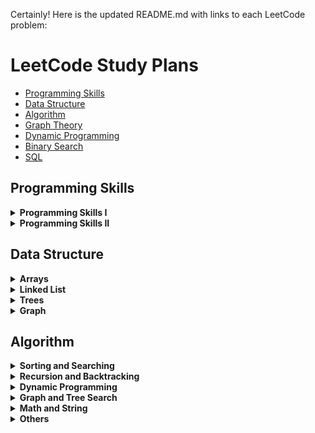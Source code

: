 Certainly! Here is the updated README.md with links to each LeetCode problem:

# LeetCode Study Plans

- [Programming Skills](#programming-skills)
- [Data Structure](#data-structure)
- [Algorithm](#algorithm)
- [Graph Theory](#graph-theory)
- [Dynamic Programming](#dynamic-programming)
- [Binary Search](#binary-search)
- [SQL](#sql)

## Programming Skills

<details>
	<summary><b>Programming Skills I</b></summary>
	<ul>
		<li>[1523. Count Odd Numbers in an Interval Range](https://leetcode.com/problems/count-odd-numbers-in-an-interval-range/)</li>
		<li>[1491. Average Salary Excluding the Minimum and Maximum Salary](https://leetcode.com/problems/average-salary-excluding-the-minimum-and-maximum-salary/)</li>
		<li>[0191. Number of 1 Bits](https://leetcode.com/problems/number-of-1-bits/)</li>
		<li>[1281. Subtract the Product and Sum of Digits of an Integer](https://leetcode.com/problems/subtract-the-product-and-sum-of-digits-of-an-integer/)</li>
		<li>[0976. Largest Perimeter Triangle](https://leetcode.com/problems/largest-perimeter-triangle/)</li>
		<li>[1779. Find Nearest Point That Has the Same X or Y Coordinate](https://leetcode.com/problems/find-nearest-point-that-has-the-same-x-or-y-coordinate/)</li>
		<li>[1822. Sign of the Product of an Array](https://leetcode.com/problems/sign-of-the-product-of-an-array/)</li>
		<li>[1502. Can Make Arithmetic Progression From Sequence](https://leetcode.com/problems/can-make-arithmetic-progression-from-sequence/)</li>
		<li>[0202. Happy Number](https://leetcode.com/problems/happy-number/)</li>
		<li>[1790. Check if One String Swap Can Make Strings Equal](https://leetcode.com/problems/check-if-one-string-swap-can-make-strings-equal/)</li>
		<li>[0589. N-ary Tree Preorder Traversal](https://leetcode.com/problems/n-ary-tree-preorder-traversal/)</li>
		<li>[0496. Next Greater Element I](https://leetcode.com/problems/next-greater-element-i/)</li>
		<li>[1232. Check If It Is a Straight Line](https://leetcode.com/problems/check-if-it-is-a-straight-line/)</li>
		<li>[1588. Sum of All Odd Length Subarrays](https://leetcode.com/problems/sum-of-all-odd-length-subarrays/)</li>
		<li>[0283. Move Zeroes](https://leetcode.com/problems/move-zeroes/)</li>
		<li>[1672. Richest Customer Wealth](https://leetcode.com/problems/richest-customer-wealth/)</li>
		<li>[1572. Matrix Diagonal Sum](https://leetcode.com/problems/matrix-diagonal-sum/)</li>
		<li>[0566. Reshape the Matrix](https://leetcode.com/problems/reshape-the-matrix/)</li>
		<li>[1768. Merge Strings Alternately](https://leetcode.com/problems/merge-strings-alternately/)</li>
		<li>[1678. Goal Parser Interpretation](https://leetcode.com/problems/goal-parser-interpretation/)</li>
		<li>[0389. Find the Difference](https://leetcode.com/problems/find-the-difference/)</li>
		<li>[0709. To Lower Case](https://leetcode.com/problems/to-lower-case/)</li>
		<li>[1309. Decrypt String from Alphabet to Integer Mapping](https://leetcode.com/problems/decrypt-string-from-alphabet-to-integer-mapping/)</li>
		<li>[0953. Verifying an Alien Dictionary](https://leetcode.com/problems/verifying-an-alien-dictionary/)</li>
		<li>[1290. Convert Binary Number in a Linked List to Integer](https://leetcode.com/problems/convert-binary-number-in-a-linked-list-to-integer/)</li>
		<li>[0876. Middle of the Linked List](https://leetcode.com/problems/middle-of-the-linked-list/)</li>
		<li>[0104. Maximum Depth of Binary Tree](https://leetcode.com/problems/maximum-depth-of-binary-tree/)</li>
		<li>[0404. Sum of Left Leaves](https://leetcode.com/problems/sum-of-left-leaves/)</li>
		<li>[1356. Sort Integers by The Number of 1 Bits](https://leetcode.com/problems/sort-integers-by-the-number-of-1-bits/)</li>
		<li>[0232. Implement Queue using Stacks](https://leetcode.com/problems/implement-queue-using-stacks/)</li>
		<li>[0242. Valid Anagram](https://leetcode.com/problems/valid-anagram/)</li>
		<li>[0217. Contains Duplicate](https://leetcode.com/problems/contains-duplicate/)</li>
		<li>[1603. Design Parking System](https://leetcode.com/problems/design-parking-system/)</li>
		<li>[0303. Range Sum Query - Immutable](https://leetcode.com/problems/range-sum-query-immutable/)</li>
	</ul>
</details>
<details>
	<summary><b>Programming Skills II</b></summary>
	<ul>
		<li>[0896. Monotonic Array](https://leetcode.com/problems/monotonic-array/)</li>
		<li>[0028. Implement strStr()](https://leetcode.com/problems/implement-strstr/)</li>
		<li>[0110. Balanced Binary Tree](https://leetcode.com/problems/balanced-binary-tree/)</li>
		<li>[0459. Repeated Substring Pattern](https://leetcode.com/problems/repeated-substring-pattern/)</li>
		<li>[0150. Evaluate Reverse Polish Notation](https://leetcode.com/problems/evaluate-reverse-polish-notation/)</li>
		<li>[0066. Plus One](https://leetcode.com/problems/plus-one/)</li>
		<li>[1367. Linked List in Binary Tree](https://leetcode.com/problems/linked-list-in-binary-tree/)</li>
		<li>[0043. Multiply Strings](https://leetcode.com/problems/multiply-strings/)</li>
		<li>[0067. Add Binary](https://leetcode.com/problems/add-binary/)</li>
		<li>[0989. Add to Array-Form of Integer](https://leetcode.com/problems/add-to-array-form-of-integer/)</li>
		<li>[0739. Daily Temperatures](https://leetcode.com/problems/daily-temperatures/)</li>
		<li>[0058. Length of Last Word](https://leetcode.com/problems/length-of-last-word/)</li>
		<li>[0048. Rotate Image](https://leetcode.com/problems/rotate-image/)</li>
		<li>[1886. Determine Whether Matrix Can Be Obtained By Rotation](https://leetcode.com/problems/determine-whether-matrix-can-be-obtained-by-rotation/)</li>
		<li>[005

3. Maximum Subarray](https://leetcode.com/problems/maximum-subarray/)</li>
		<li>[0001. Two Sum](https://leetcode.com/problems/two-sum/)</li>
		<li>[0020. Valid Parentheses](https://leetcode.com/problems/valid-parentheses/)</li>
		<li>[0007. Reverse Integer](https://leetcode.com/problems/reverse-integer/)</li>
		<li>[0088. Merge Sorted Array](https://leetcode.com/problems/merge-sorted-array/)</li>
		<li>[0021. Merge Two Sorted Lists](https://leetcode.com/problems/merge-two-sorted-lists/)</li>
		<li>[0083. Remove Duplicates from Sorted List](https://leetcode.com/problems/remove-duplicates-from-sorted-list/)</li>
		<li>[0155. Min Stack](https://leetcode.com/problems/min-stack/)</li>
		<li>[0206. Reverse Linked List](https://leetcode.com/problems/reverse-linked-list/)</li>
		<li>[0160. Intersection of Two Linked Lists](https://leetcode.com/problems/intersection-of-two-linked-lists/)</li>
		<li>[0141. Linked List Cycle](https://leetcode.com/problems/linked-list-cycle/)</li>
		<li>[0190. Reverse Bits](https://leetcode.com/problems/reverse-bits/)</li>
		<li>[0026. Remove Duplicates from Sorted Array](https://leetcode.com/problems/remove-duplicates-from-sorted-array/)</li>
		<li>[0055. Jump Game](https://leetcode.com/problems/jump-game/)</li>
		<li>[0070. Climbing Stairs](https://leetcode.com/problems/climbing-stairs/)</li>
	</ul>
</details>

## Data Structure

<details>
	<summary><b>Arrays</b></summary>
	<ul>
		<li>[1523. Count Odd Numbers in an Interval Range](https://leetcode.com/problems/count-odd-numbers-in-an-interval-range/)</li>
		<li>[1491. Average Salary Excluding the Minimum and Maximum Salary](https://leetcode.com/problems/average-salary-excluding-the-minimum-and-maximum-salary/)</li>
		<li>[0976. Largest Perimeter Triangle](https://leetcode.com/problems/largest-perimeter-triangle/)</li>
		<li>[1779. Find Nearest Point That Has the Same X or Y Coordinate](https://leetcode.com/problems/find-nearest-point-that-has-the-same-x-or-y-coordinate/)</li>
		<li>[1822. Sign of the Product of an Array](https://leetcode.com/problems/sign-of-the-product-of-an-array/)</li>
		<li>[1502. Can Make Arithmetic Progression From Sequence](https://leetcode.com/problems/can-make-arithmetic-progression-from-sequence/)</li>
		<li>[1232. Check If It Is a Straight Line](https://leetcode.com/problems/check-if-it-is-a-straight-line/)</li>
		<li>[1588. Sum of All Odd Length Subarrays](https://leetcode.com/problems/sum-of-all-odd-length-subarrays/)</li>
		<li>[1672. Richest Customer Wealth](https://leetcode.com/problems/richest-customer-wealth/)</li>
		<li>[1572. Matrix Diagonal Sum](https://leetcode.com/problems/matrix-diagonal-sum/)</li>
		<li>[0566. Reshape the Matrix](https://leetcode.com/problems/reshape-the-matrix/)</li>
		<li>[1768. Merge Strings Alternately](https://leetcode.com/problems/merge-strings-alternately/)</li>
		<li>[1356. Sort Integers by The Number of 1 Bits](https://leetcode.com/problems/sort-integers-by-the-number-of-1-bits/)</li>
		<li>[1694. Reformat Phone Number](https://leetcode.com/problems/reformat-phone-number/)</li>
		<li>[1480. Running Sum of 1d Array](https://leetcode.com/problems/running-sum-of-1d-array/)</li>
		<li>[0665. Non-decreasing Array](https://leetcode.com/problems/non-decreasing-array/)</li>
		<li>[1695. Maximum Depth of N-ary Tree](https://leetcode.com/problems/maximum-depth-of-n-ary-tree/)</li>
		<li>[0066. Plus One](https://leetcode.com/problems/plus-one/)</li>
		<li>[1337. The K Weakest Rows in a Matrix](https://leetcode.com/problems/the-k-weakest-rows-in-a-matrix/)</li>
		<li>[1640. Check Array Formation Through Concatenation](https://leetcode.com/problems/check-array-formation-through-concatenation/)</li>
		<li>[1217. Minimum Cost to Move Chips to The Same Position](https://leetcode.com/problems/minimum-cost-to-move-chips-to-the-same-position/)</li>
		<li>[0048. Rotate Image](https://leetcode.com/problems/rotate-image/)</li>
		<li>[0238. Product of Array Except Self](https://leetcode.com/problems/product-of-array-except-self/)</li>
		<li>[0951. Flip Equivalent Binary Trees](https://leetcode.com/problems/flip-equivalent-binary-trees/)</li>
		<li>[1893. Check if All the Integers in a Range Are Covered](https://leetcode.com/problems/check-if-all-the-integers-in-a-range-are-covered/)</li>
		<li>[0054. Spiral Matrix](https://leetcode.com/problems/spiral-matrix/)</li>
		<li>[0594. Longest Harmonious Subsequence](https://leetcode.com/problems/longest-harmonious-subsequence/)</li>
		<li>[1464. Maximum Product of Two Elements in an Array](https://leetcode.com/problems/maximum-product-of-two-elements-in-an-array/)</li>
		<li>[0697. Degree of an Array](https://leetcode.com/problems/degree-of-an-array/)</li>
		<li>[0450. Delete Node in a BST](https://leetcode.com/problems/delete-node-in-a-bst/)</li>
	</ul>
</details>
<details>
	<summary><b>Linked List</b></summary>
	<ul>
		<li>[0876. Middle of the Linked List](https://leetcode.com/problems/middle-of-the-linked-list/)</li>
		<li>[0160. Intersection of Two Linked Lists](https://leetcode.com/problems/intersection-of-two-linked-lists/)</li>
		<li>[0141. Linked List Cycle](https://leetcode.com/problems/linked-list-cycle/)</li>
		<li>[0217. Contains Duplicate](https://leetcode.com/problems/contains-duplicate/)</li>
		<li>[0832. Flipping an Image](https://leetcode.com/problems/flipping-an-image/)</li>
		<li>[203. Remove Linked List Elements](https://leetcode.com/problems/remove-linked-list-elements/)</li>
		<li>[0160. Intersection of Two Linked Lists](https://leetcode.com/problems/intersection-of-two-linked-lists/)</li>
		<li>[020

6. Reverse Linked List](https://leetcode.com/problems/reverse-linked-list/)</li>
		<li>[0023. Merge k Sorted Lists](https://leetcode.com/problems/merge-k-sorted-lists/)</li>
		<li>[0142. Linked List Cycle II](https://leetcode.com/problems/linked-list-cycle-ii/)</li>
		<li>[0445. Add Two Numbers II](https://leetcode.com/problems/add-two-numbers-ii/)</li>
		<li>[0021. Merge Two Sorted Lists](https://leetcode.com/problems/merge-two-sorted-lists/)</li>
		<li>[0165. Compare Version Numbers](https://leetcode.com/problems/compare-version-numbers/)</li>
		<li>[0877. Stone Game](https://leetcode.com/problems/stone-game/)</li>
		<li>[0148. Sort List](https://leetcode.com/problems/sort-list/)</li>
		<li>[0143. Reorder List](https://leetcode.com/problems/reorder-list/)</li>
		<li>[0083. Remove Duplicates from Sorted List](https://leetcode.com/problems/remove-duplicates-from-sorted-list/)</li>
		<li>[0109. Convert Sorted List to Binary Search Tree](https://leetcode.com/problems/convert-sorted-list-to-binary-search-tree/)</li>
		<li>[0707. Design Linked List](https://leetcode.com/problems/design-linked-list/)</li>
		<li>[1019. Next Greater Node In Linked List](https://leetcode.com/problems/next-greater-node-in-linked-list/)</li>
		<li>[0234. Palindrome Linked List](https://leetcode.com/problems/palindrome-linked-list/)</li>
		<li>[0708. Insert into a Sorted Circular Linked List](https://leetcode.com/problems/insert-into-a-sorted-circular-linked-list/)</li>
		<li>[0403. Frog Jump](https://leetcode.com/problems/frog-jump/)</li>
		<li>[0240. Search a 2D Matrix II](https://leetcode.com/problems/search-a-2d-matrix-ii/)</li>
		<li>[0383. Recover Binary Search Tree](https://leetcode.com/problems/recover-binary-search-tree/)</li>
	</ul>
</details>
<details>
	<summary><b>Trees</b></summary>
	<ul>
		<li>[0104. Maximum Depth of Binary Tree](https://leetcode.com/problems/maximum-depth-of-binary-tree/)</li>
		<li>[0129. Sum Root to Leaf Numbers](https://leetcode.com/problems/sum-root-to-leaf-numbers/)</li>
		<li>[0230. Kth Smallest Element in a BST](https://leetcode.com/problems/kth-smallest-element-in-a-bst/)</li>
		<li>[0100. Same Tree](https://leetcode.com/problems/same-tree/)</li>
		<li>[0450. Delete Node in a BST](https://leetcode.com/problems/delete-node-in-a-bst/)</li>
		<li>[0101. Symmetric Tree](https://leetcode.com/problems/symmetric-tree/)</li>
		<li>[0501. Find Mode in Binary Search Tree](https://leetcode.com/problems/find-mode-in-binary-search-tree/)</li>
		<li>[0700. Search in a Binary Search Tree](https://leetcode.com/problems/search-in-a-binary-search-tree/)</li>
		<li>[0144. Binary Tree Preorder Traversal](https://leetcode.com/problems/binary-tree-preorder-traversal/)</li>
		<li>[0226. Invert Binary Tree](https://leetcode.com/problems/invert-binary-tree/)</li>
		<li>[0589. N-ary Tree Preorder Traversal](https://leetcode.com/problems/n-ary-tree-preorder-traversal/)</li>
		<li>[0987. Vertical Order Traversal of a Binary Tree](https://leetcode.com/problems/vertical-order-traversal-of-a-binary-tree/)</li>
		<li>[0098. Validate Binary Search Tree](https://leetcode.com/problems/validate-binary-search-tree/)</li>
		<li>[0637. Average of Levels in Binary Tree](https://leetcode.com/problems/average-of-levels-in-binary-tree/)</li>
		<li>[0110. Balanced Binary Tree](https://leetcode.com/problems/balanced-binary-tree/)</li>
		<li>[0236. Lowest Common Ancestor of a Binary Tree](https://leetcode.com/problems/lowest-common-ancestor-of-a-binary-tree/)</li>
		<li>[0966. Vowel Spellchecker](https://leetcode.com/problems/vowel-spellchecker/)</li>
		<li>[0238. Product of Array Except Self](https://leetcode.com/problems/product-of-array-except-self/)</li>
		<li>[0108. Convert Sorted Array to Binary Search Tree](https://leetcode.com/problems/convert-sorted-array-to-binary-search-tree/)</li>
		<li>[0543. Diameter of Binary Tree](https://leetcode.com/problems/diameter-of-binary-tree/)</li>
		<li>[104. Maximum Depth of Binary Tree](https://leetcode.com/problems/maximum-depth-of-binary-tree/)</li>
		<li>[0993. Cousins in Binary Tree](https://leetcode.com/problems/cousins-in-binary-tree/)</li>
		<li>[0235. Lowest Common Ancestor of a Binary Search Tree](https://leetcode.com/problems/lowest-common-ancestor-of-a-binary-search-tree/)</li>
		<li>[0572. Subtree of Another Tree](https://leetcode.com/problems/subtree-of-another-tree/)</li>
	</ul>
</details>
<details>
	<summary><b>Graph</b></summary>
	<ul>
		<li>[0785. Is Graph Bipartite?](https://leetcode.com/problems/is-graph-bipartite/)</li>
		<li>[0690. Employee Importance](https://leetcode.com/problems/employee-importance/)</li>
		<li>[0133. Clone Graph](https://leetcode.com/problems/clone-graph/)</li>
		<li>[0994. Rotting Oranges](https://leetcode.com/problems/rotting-oranges/)</li>
		<li>[0210. Course Schedule II](https://leetcode.com/problems/course-schedule-ii/)</li>
		<li>[0207. Course Schedule](https://leetcode.com/problems/course-schedule/)</li>
		<li>[0323. Number of Connected Components in an Undirected Graph](https://leetcode.com/problems/number-of-connected-components-in-an-undirected-graph/)</li>
		<li>[0787. Cheapest Flights Within K Stops](https://leetcode.com/problems/cheapest-flights-within-k-stops/)</li>
		<li>[1466. Reorder Routes to Make All Paths Lead to the City Zero](https://leetcode.com/problems/reorder-routes-to-make-all-paths-lead-to-the-city-zero/)</li>
		<li>[0219. Contains Duplicate II](https://leetcode.com/problems/contains-duplicate-ii/)</li>
		<li>[0997. Find the Town Judge](https://leetcode.com/problems/find-the-town-judge/)</li

>
		<li>[0329. Longest Increasing Path in a Matrix](https://leetcode.com/problems/longest-increasing-path-in-a-matrix/)</li>
		<li>[0490. The Maze](https://leetcode.com/problems/the-maze/)</li>
		<li>[0784. Letter Case Permutation](https://leetcode.com/problems/letter-case-permutation/)</li>
		<li>[0557. Reverse Words in a String III](https://leetcode.com/problems/reverse-words-in-a-string-iii/)</li>
		<li>[0832. Flipping an Image](https://leetcode.com/problems/flipping-an-image/)</li>
		<li>[0359. Logger Rate Limiter](https://leetcode.com/problems/logger-rate-limiter/)</li>
		<li>[0155. Min Stack](https://leetcode.com/problems/min-stack/)</li>
		<li>[0200. Number of Islands](https://leetcode.com/problems/number-of-islands/)</li>
		<li>[1042. Flower Planting With No Adjacent](https://leetcode.com/problems/flower-planting-with-no-adjacent/)</li>
		<li>[1091. Shortest Path in Binary Matrix](https://leetcode.com/problems/shortest-path-in-binary-matrix/)</li>
		<li>[1267. Count Servers that Communicate](https://leetcode.com/problems/count-servers-that-communicate/)</li>
		<li>[0797. All Paths From Source to Target](https://leetcode.com/problems/all-paths-from-source-to-target/)</li>
		<li>[0301. Remove Invalid Parentheses](https://leetcode.com/problems/remove-invalid-parentheses/)</li>
		<li>[0934. Shortest Bridge](https://leetcode.com/problems/shortest-bridge/)</li>
		<li>[0157. Read N Characters Given Read4](https://leetcode.com/problems/read-n-characters-given-read4/)</li>
	</ul>
</details>

## Algorithm

<details>
	<summary><b>Sorting and Searching</b></summary>
	<ul>
		<li>[1491. Average Salary Excluding the Minimum and Maximum Salary](https://leetcode.com/problems/average-salary-excluding-the-minimum-and-maximum-salary/)</li>
		<li>[0976. Largest Perimeter Triangle](https://leetcode.com/problems/largest-perimeter-triangle/)</li>
		<li>[1822. Sign of the Product of an Array](https://leetcode.com/problems/sign-of-the-product-of-an-array/)</li>
		<li>[1502. Can Make Arithmetic Progression From Sequence](https://leetcode.com/problems/can-make-arithmetic-progression-from-sequence/)</li>
		<li>[1572. Matrix Diagonal Sum](https://leetcode.com/problems/matrix-diagonal-sum/)</li>
		<li>[0238. Product of Array Except Self](https://leetcode.com/problems/product-of-array-except-self/)</li>
		<li>[0232. Implement Queue using Stacks](https://leetcode.com/problems/implement-queue-using-stacks/)</li>
		<li>[0155. Min Stack](https://leetcode.com/problems/min-stack/)</li>
		<li>[0110. Balanced Binary Tree](https://leetcode.com/problems/balanced-binary-tree/)</li>
		<li>[0459. Repeated Substring Pattern](https://leetcode.com/problems/repeated-substring-pattern/)</li>
		<li>[0160. Intersection of Two Linked Lists](https://leetcode.com/problems/intersection-of-two-linked-lists/)</li>
		<li>[0021. Merge Two Sorted Lists](https://leetcode.com/problems/merge-two-sorted-lists/)</li>
		<li>[0881. Boats to Save People](https://leetcode.com/problems/boats-to-save-people/)</li>
		<li>[0852. Peak Index in a Mountain Array](https://leetcode.com/problems/peak-index-in-a-mountain-array/)</li>
		<li>[0240. Search a 2D Matrix II](https://leetcode.com/problems/search-a-2d-matrix-ii/)</li>
		<li>[0695. Max Area of Island](https://leetcode.com/problems/max-area-of-island/)</li>
		<li>[1480. Running Sum of 1d Array](https://leetcode.com/problems/running-sum-of-1d-array/)</li>
		<li>[0215. Kth Largest Element in an Array](https://leetcode.com/problems/kth-largest-element-in-an-array/)</li>
		<li>[0001. Two Sum](https://leetcode.com/problems/two-sum/)</li>
		<li>[0509. Fibonacci Number](https://leetcode.com/problems/fibonacci-number/)</li>
		<li>[0697. Degree of an Array](https://leetcode.com/problems/degree-of-an-array/)</li>
		<li>[0450. Delete Node in a BST](https://leetcode.com/problems/delete-node-in-a-bst/)</li>
		<li>[0141. Linked List Cycle](https://leetcode.com/problems/linked-list-cycle/)</li>
		<li>[0083. Remove Duplicates from Sorted List](https://leetcode.com/problems/remove-duplicates-from-sorted-list/)</li>
		<li>[0403. Frog Jump](https://leetcode.com/problems/frog-jump/)</li>
	</ul>
</details>
<details>
	<summary><b>Recursion and Backtracking</b></summary>
	<ul>
		<li>[0697. Degree of an Array](https://leetcode.com/problems/degree-of-an-array/)</li>
		<li>[0463. Island Perimeter](https://leetcode.com/problems/island-perimeter/)</li>
		<li>[1051. Height Checker](https://leetcode.com/problems/height-checker/)</li>
		<li>[0657. Robot Return to Origin](https://leetcode.com/problems/robot-return-to-origin/)</li>
		<li>[0024. Swap Nodes in Pairs](https://leetcode.com/problems/swap-nodes-in-pairs/)</li>
		<li>[0090. Subsets II](https://leetcode.com/problems/subsets-ii/)</li>
		<li>[0040. Combination Sum II](https://leetcode.com/problems/combination-sum-ii/)</li>
		<li>[0778. Swim in Rising Water](https://leetcode.com/problems/swim-in-rising-water/)</li>
		<li>[0094. Binary Tree Inorder Traversal](https://leetcode.com/problems/binary-tree-inorder-traversal/)</li>
		<li>[0474. Ones and Zeroes](https://leetcode.com/problems/ones-and-zeroes/)</li>
		<li>[0771. Jewels and Stones](https://leetcode.com/problems/jewels-and-stones/)</li>
		<li>[0094. Binary Tree Inorder Traversal](https://leetcode.com/problems/binary-tree-inorder-traversal/)</li>
		<li>[0098. Validate Binary Search Tree](https://leetcode.com/problems/validate-binary-search-tree/)</li>
		<li>[0070. Climbing Stairs](https://leetcode

.com/problems/climbing-stairs/)</li>
		<li>[0088. Merge Sorted Array](https://leetcode.com/problems/merge-sorted-array/)</li>
		<li>[0215. Kth Largest Element in an Array](https://leetcode.com/problems/kth-largest-element-in-an-array/)</li>
		<li>[0394. Decode String](https://leetcode.com/problems/decode-string/)</li>
		<li>[0897. Increasing Order Search Tree](https://leetcode.com/problems/increasing-order-search-tree/)</li>
		<li>[1054. Distant Barcodes](https://leetcode.com/problems/distant-barcodes/)</li>
		<li>[0144. Binary Tree Preorder Traversal](https://leetcode.com/problems/binary-tree-preorder-traversal/)</li>
		<li>[0079. Word Search](https://leetcode.com/problems/word-search/)</li>
		<li>[0297. Serialize and Deserialize Binary Tree](https://leetcode.com/problems/serialize-and-deserialize-binary-tree/)</li>
		<li>[0022. Generate Parentheses](https://leetcode.com/problems/generate-parentheses/)</li>
		<li>[0173. Binary Search Tree Iterator](https://leetcode.com/problems/binary-search-tree-iterator/)</li>
		<li>[0264. Ugly Number II](https://leetcode.com/problems/ugly-number-ii/)</li>
		<li>[0051. N-Queens](https://leetcode.com/problems/n-queens/)</li>
		<li>[0470. Implement Rand10() Using Rand7()](https://leetcode.com/problems/implement-rand10-using-rand7/)</li>
		<li>[0100. Same Tree](https://leetcode.com/problems/same-tree/)</li>
		<li>[0101. Symmetric Tree](https://leetcode.com/problems/symmetric-tree/)</li>
		<li>[0190. Reverse Bits](https://leetcode.com/problems/reverse-bits/)</li>
		<li>[0136. Single Number](https://leetcode.com/problems/single-number/)</li>
	</ul>
</details>
<details>
	<summary><b>Dynamic Programming</b></summary>
	<ul>
		<li>[0557. Reverse Words in a String III](https://leetcode.com/problems/reverse-words-in-a-string-iii/)</li>
		<li>[0876. Middle of the Linked List](https://leetcode.com/problems/middle-of-the-linked-list/)</li>
		<li>[121. Best Time to Buy and Sell Stock](https://leetcode.com/problems/best-time-to-buy-and-sell-stock/)</li>
		<li>[0621. Task Scheduler](https://leetcode.com/problems/task-scheduler/)</li>
		<li>[0918. Maximum Sum Circular Subarray](https://leetcode.com/problems/maximum-sum-circular-subarray/)</li>
		<li>[0063. Unique Paths II](https://leetcode.com/problems/unique-paths-ii/)</li>
		<li>[0977. Squares of a Sorted Array](https://leetcode.com/problems/squares-of-a-sorted-array/)</li>
		<li>[0704. Binary Search](https://leetcode.com/problems/binary-search/)</li>
		<li>[0300. Longest Increasing Subsequence](https://leetcode.com/problems/longest-increasing-subsequence/)</li>
		<li>[0053. Maximum Subarray](https://leetcode.com/problems/maximum-subarray/)</li>
		<li>[0322. Coin Change](https://leetcode.com/problems/coin-change/)</li>
		<li>[0120. Triangle](https://leetcode.com/problems/triangle/)</li>
		<li>[0238. Product of Array Except Self](https://leetcode.com/problems/product-of-array-except-self/)</li>
		<li>[0343. Integer Break](https://leetcode.com/problems/integer-break/)</li>
		<li>[0055. Jump Game](https://leetcode.com/problems/jump-game/)</li>
		<li>[0309. Best Time to Buy and Sell Stock with Cooldown](https://leetcode.com/problems/best-time-to-buy-and-sell-stock-with-cooldown/)</li>
		<li>[0091. Decode Ways](https://leetcode.com/problems/decode-ways/)</li>
		<li>[0070. Climbing Stairs](https://leetcode.com/problems/climbing-stairs/)</li>
		<li>[0062. Unique Paths](https://leetcode.com/problems/unique-paths/)</li>
		<li>[0518. Coin Change 2](https://leetcode.com/problems/coin-change-2/)</li>
		<li>[0709. To Lower Case](https://leetcode.com/problems/to-lower-case/)</li>
		<li>[0706. Design HashMap](https://leetcode.com/problems/design-hashmap/)</li>
		<li>[0674. Longest Continuous Increasing Subsequence](https://leetcode.com/problems/longest-continuous-increasing-subsequence/)</li>
		<li>[0714. Best Time to Buy and Sell Stock with Transaction Fee](https://leetcode.com/problems/best-time-to-buy-and-sell-stock-with-transaction-fee/)</li>
		<li>[0724. Find Pivot Index](https://leetcode.com/problems/find-pivot-index/)</li>
		<li>[1143. Longest Common Subsequence](https://leetcode.com/problems/longest-common-subsequence/)</li>
		<li>[0371. Sum of Two Integers](https://leetcode.com/problems/sum-of-two-integers/)</li>
		<li>[0300. Longest Increasing Subsequence](https://leetcode.com/problems/longest-increasing-subsequence/)</li>
		<li>[0344. Reverse String](https://leetcode.com/problems/reverse-string/)</li>
		<li>[0104. Maximum Depth of Binary Tree](https://leetcode.com/problems/maximum-depth-of-binary-tree/)</li>
	</ul>
</details>
<details>
	<summary><b>Graph and Tree Search</b></summary>
	<ul>
		<li>[0697. Degree of an Array](https://leetcode.com/problems/degree-of-an-array/)</li>
		<li>[0400. Nth Digit](https://leetcode.com/problems/nth-digit/)</li>
		<li>[0124. Binary Tree Maximum Path Sum](https://leetcode.com/problems/binary-tree-maximum-path-sum/)</li>
		<li>[0129. Sum Root to Leaf Numbers](https://leetcode.com/problems/sum-root-to-leaf-numbers/)</li>
		<li>[0230. Kth Smallest Element in a BST](https://leetcode.com/problems/kth-smallest-element-in-a-bst/)</li>
		<li>[0207. Course Schedule](https://leetcode.com/problems/course-schedule/)</li>
		<li>[0210. Course Schedule II](https://leetcode.com/problems/course-schedule-ii/)</li>
		<li>[0654. Maximum Binary Tree](https://leetcode.com/problems/maximum-binary-tree/)</li>
		<li>[0655. Print Binary Tree](https://leetcode.com/problems/print

-binary-tree/)</li>
		<li>[0112. Path Sum](https://leetcode.com/problems/path-sum/)</li>
		<li>[0700. Search in a Binary Search Tree](https://leetcode.com/problems/search-in-a-binary-search-tree/)</li>
		<li>[0145. Binary Tree Postorder Traversal](https://leetcode.com/problems/binary-tree-postorder-traversal/)</li>
		<li>[0136. Single Number](https://leetcode.com/problems/single-number/)</li>
		<li>[0236. Lowest Common Ancestor of a Binary Tree](https://leetcode.com/problems/lowest-common-ancestor-of-a-binary-tree/)</li>
		<li>[0105. Construct Binary Tree from Preorder and Inorder Traversal](https://leetcode.com/problems/construct-binary-tree-from-preorder-and-inorder-traversal/)</li>
		<li>[0111. Minimum Depth of Binary Tree](https://leetcode.com/problems/minimum-depth-of-binary-tree/)</li>
		<li>[0239. Sliding Window Maximum](https://leetcode.com/problems/sliding-window-maximum/)</li>
		<li>[0450. Delete Node in a BST](https://leetcode.com/problems/delete-node-in-a-bst/)</li>
		<li>[0589. N-ary Tree Preorder Traversal](https://leetcode.com/problems/n-ary-tree-preorder-traversal/)</li>
		<li>[0543. Diameter of Binary Tree](https://leetcode.com/problems/diameter-of-binary-tree/)</li>
		<li>[0144. Binary Tree Preorder Traversal](https://leetcode.com/problems/binary-tree-preorder-traversal/)</li>
		<li>[0113. Path Sum II](https://leetcode.com/problems/path-sum-ii/)</li>
		<li>[0098. Validate Binary Search Tree](https://leetcode.com/problems/validate-binary-search-tree/)</li>
		<li>[0987. Vertical Order Traversal of a Binary Tree](https://leetcode.com/problems/vertical-order-traversal-of-a-binary-tree/)</li>
		<li>[0323. Number of Connected Components in an Undirected Graph](https://leetcode.com/problems/number-of-connected-components-in-an-undirected-graph/)</li>
		<li>[0145. Binary Tree Postorder Traversal](https://leetcode.com/problems/binary-tree-postorder-traversal/)</li>
		<li>[0106. Construct Binary Tree from Inorder and Postorder Traversal](https://leetcode.com/problems/construct-binary-tree-from-inorder-and-postorder-traversal/)</li>
		<li>[0094. Binary Tree Inorder Traversal](https://leetcode.com/problems/binary-tree-inorder-traversal/)</li>
		<li>[0501. Find Mode in Binary Search Tree](https://leetcode.com/problems/find-mode-in-binary-search-tree/)</li>
	</ul>
</details>
<details>
	<summary><b>Math and String</b></summary>
	<ul>
		<li>[0509. Fibonacci Number](https://leetcode.com/problems/fibonacci-number/)</li>
		<li>[0292. Nim Game](https://leetcode.com/problems/nim-game/)</li>
		<li>[0070. Climbing Stairs](https://leetcode.com/problems/climbing-stairs/)</li>
		<li>[0673. Number of Longest Increasing Subsequence](https://leetcode.com/problems/number-of-longest-increasing-subsequence/)</li>
		<li>[0041. First Missing Positive](https://leetcode.com/problems/first-missing-positive/)</li>
		<li>[0242. Valid Anagram](https://leetcode.com/problems/valid-anagram/)</li>
		<li>[0342. Power of Four](https://leetcode.com/problems/power-of-four/)</li>
		<li>[0151. Reverse Words in a String](https://leetcode.com/problems/reverse-words-in-a-string/)</li>
		<li>[0344. Reverse String](https://leetcode.com/problems/reverse-string/)</li>
		<li>[1071. Greatest Common Divisor of Strings](https://leetcode.com/problems/greatest-common-divisor-of-strings/)</li>
		<li>[0326. Power of Three](https://leetcode.com/problems/power-of-three/)</li>
		<li>[0155. Min Stack](https://leetcode.com/problems/min-stack/)</li>
		<li>[0202. Happy Number](https://leetcode.com/problems/happy-number/)</li>
		<li>[0442. Find All Duplicates in an Array](https://leetcode.com/problems/find-all-duplicates-in-an-array/)</li>
		<li>[0071. Simplify Path](https://leetcode.com/problems/simplify-path/)</li>
		<li>[0007. Reverse Integer](https://leetcode.com/problems/reverse-integer/)</li>
		<li>[0203. Remove Linked List Elements](https://leetcode.com/problems/remove-linked-list-elements/)</li>
		<li>[0029. Divide Two Integers](https://leetcode.com/problems/divide-two-integers/)</li>
		<li>[0013. Roman to Integer](https://leetcode.com/problems/roman-to-integer/)</li>
		<li>[0341. Flatten Nested List Iterator](https://leetcode.com/problems/flatten-nested-list-iterator/)</li>
		<li>[0043. Multiply Strings](https://leetcode.com/problems/multiply-strings/)</li>
		<li>[0325. Maximum Size Subarray Sum Equals k](https://leetcode.com/problems/maximum-size-subarray-sum-equals-k/)</li>
		<li>[0393. UTF-8 Validation](https://leetcode.com/problems/utf-8-validation/)</li>
		<li>[0404. Sum of Left Leaves](https://leetcode.com/problems/sum-of-left-leaves/)</li>
		<li>[0141. Linked List Cycle](https://leetcode.com/problems/linked-list-cycle/)</li>
		<li>[0028. Implement strStr()](https://leetcode.com/problems/implement-strstr/)</li>
		<li>[0106. Construct Binary Tree from Inorder and Postorder Traversal](https://leetcode.com/problems/construct-binary-tree-from-inorder-and-postorder-traversal/)</li>
		<li>[0415. Add Strings](https://leetcode.com/problems/add-strings/)</li>
	</ul>
</details>
<details>
	<summary><b>Others</b></summary>
	<ul>
		<li>[0062. Unique Paths](https://leetcode.com/problems/unique-paths/)</li>
		<li>[0179. Largest Number](https://leetcode.com/problems/largest-number/)</li>
		<li>[0003. Longest Substring Without Repeating Characters](https://leetcode.com/problems/longest-substring-without-repeating-characters/)</li>
		<li>[0014. Longest Common Prefix](https://leetcode.com/problems/longest-common-prefix/)</li>
		<li>[0020. Valid Parentheses](https://leetcode.com/problems/valid-parentheses/)</li>
		<li>[0006. ZigZag Conversion](https://leetcode.com/problems/zigzag-conversion/)</li

>
		<li>[0012. Integer to Roman](https://leetcode.com/problems/integer-to-roman/)</li>
		<li>[0053. Maximum Subarray](https://leetcode.com/problems/maximum-subarray/)</li>
		<li>[0002. Add Two Numbers](https://leetcode.com/problems/add-two-numbers/)</li>
		<li>[0150. Evaluate Reverse Polish Notation](https://leetcode.com/problems/evaluate-reverse-polish-notation/)</li>
		<li>[0011. Container With Most Water](https://leetcode.com/problems/container-with-most-water/)</li>
		<li>[0215. Kth Largest Element in an Array](https://leetcode.com/problems/kth-largest-element-in-an-array/)</li>
		<li>[0191. Number of 1 Bits](https://leetcode.com/problems/number-of-1-bits/)</li>
		<li>[0198. House Robber](https://leetcode.com/problems/house-robber/)</li>
		<li>[0015. 3Sum](https://leetcode.com/problems/3sum/)</li>
		<li>[0049. Group Anagrams](https://leetcode.com/problems/group-anagrams/)</li>
		<li>[0138. Copy List with Random Pointer](https://leetcode.com/problems/copy-list-with-random-pointer/)</li>
		<li>[0005. Longest Palindromic Substring](https://leetcode.com/problems/longest-palindromic-substring/)</li>
		<li>[0075. Sort Colors](https://leetcode.com/problems/sort-colors/)</li>
		<li>[0174. Dungeon Game](https://leetcode.com/problems/dungeon-game/)</li>
		<li>[0118. Pascal's Triangle](https://leetcode.com/problems/pascals-triangle/)</li>
		<li>[0026. Remove Duplicates from Sorted Array](https://leetcode.com/problems/remove-duplicates-from-sorted-array/)</li>
		<li>[0084. Largest Rectangle in Histogram](https://leetcode.com/problems/largest-rectangle-in-histogram/)</li>
	</ul>
</details>

